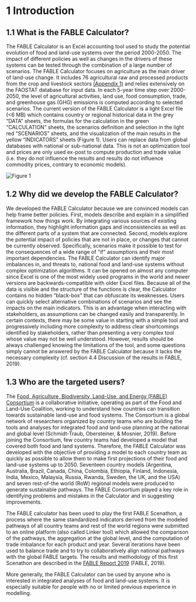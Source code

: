 # 1 Introduction

## 1.1 What is the FABLE Calculator?

The FABLE Calculator is an Excel accounting tool used to study the potential evolution of food and land-use systems over the period 2000-2050. The impact of different policies as well as changes in the drivers of these systems can be tested through the combination of a large number of scenarios. The FABLE Calculator focuses on agriculture as the main driver of land-use change. It includes 76 agricultural raw and processed products from the crop and livestock sectors [(Appendix 1)]() and relies extensively on the FAOSTAT database for input data. In each 5-year time step over 2000-2050, the level of agricultural activities, land use, food consumption, trade, and greenhouse gas (GHG) emissions is computed according to selected scenarios. The current version of the FABLE Calculator is a light Excel file (<6 MB) which contains country or regional historical data in the grey “DATA” sheets, the formulas for the calculation in the green “CALCULATION” sheets, the scenarios definition and selection in the light red “SCENARIOS” sheets, and the visualization of the main results in the yellow “INDICATORS” sheets (Figure 1). Users can replace data from global databases with national or sub-national data. This is not an optimization tool and prices are only used ex-post to compute production and trade value (i.e. they do not influence the results and results do not influence commodity prices, contrary to economic models).

![Figure 1](https://user-images.githubusercontent.com/68918893/88781313-87ab5280-d18c-11ea-86fc-641c5053fc4f.png)

## 1.2 Why did we develop the FABLE Calculator?

We developed the FABLE Calculator because we are convinced models can help frame better policies. First, models describe and explain in a simplified framework how things work. By integrating various sources of existing information, they highlight information gaps and inconsistencies as well as the different parts of a system that are connected. Second, models explore the potential impact of policies that are not in place, or changes that cannot be currently observed. Specifically, scenarios make it possible to test for the consequences of a wide range of "if" assumptions and their most important dependencies.
The FABLE Calculator can identify major imbalances in, and threats to, national food and land-use systems without complex optimization algorithms. It can be opened on almost any computer since Excel is one of the most widely used programs in the world and newer versions are backwards-compatible with older Excel files. Because all of the data is visible and the structure of the functions is clear, the Calculator contains no hidden “black-box” that can obfuscate its weaknesses. Users can quickly select alternative combinations of scenarios and see the impacts on the main indicators. This is an advantage when interacting with stakeholders, as assumptions can be changed easily and transparently. In certain contexts, there may be some value in starting with a simple tool and progressively including more complexity to address clear shortcomings identified by stakeholders, rather than presenting a very complex tool whose value may not be well understood. However, results should be always challenged knowing the limitations of the tool, and some questions simply cannot be answered by the FABLE Calculator because it lacks the necessary complexity (cf. section 4.4 Discussion of the results in FABLE, 2019).

## 1.3 Who are the targeted users?

The [Food, Agriculture, Biodiversity, Land-Use, and Energy (FABLE) Consortium](https://www.foodandlandusecoalition.org/fable/) is a collaborative initiative, operating as part of the Food and Land-Use Coalition, working to understand how countries can transition towards sustainable land-use and food systems. The Consortium is a global network of researchers organized by country teams who are building the tools and analyses for integrated food and land-use planning at the national and global level (Schmidt-Traub, Obersteiner, & Mosnier, 2019). Before joining the Consortium, few country teams had developed a model that covered both food and land systems. Therefore, the FABLE Calculator was developed with the objective of providing a model to each country team as quickly as possible to allow them to make first projections of their food and land-use systems up to 2050. Seventeen country models (Argentina, Australia, Brazil, Canada, China, Colombia, Ethiopia, Finland, Indonesia, India, Mexico, Malaysia, Russia, Rwanda, Sweden, the UK, and the USA) and seven rest-of-the world (RoW) regional models were produced to generate sustainable pathways. The FABLE Consortium played a key role in identifying problems and mistakes in the Calculator and in suggesting improvements.

The FABLE calculator has been used to play the first FABLE Scenathon, a process where the same standardized indicators derived from the modeled pathways of all country teams and rest of the world regions were submitted to an online platform (also called Linker tool) which allowed the comparison of the pathways, the aggregation at the global level, and the computation of trade imbalance for each product and year. Several iterations have been used to balance trade and to try to collaboratively align national pathways with the global FABLE targets. The results and methodology of this first Scenathon are described in the [FABLE Report 2019](https://www.foodandlandusecoalition.org/wp-content/uploads/2019/09/2019FABLEReport_Full_LowResolution.pdf) (FABLE, 2019).


More generally, the FABLE Calculator can be used by anyone who is interested in integrated analyses of food and land-use systems. It is especially suitable for people with no or limited previous experience in modelling.

